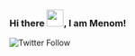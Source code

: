 ### Hi there <img src="https://raw.githubusercontent.com/MartinHeinz/MartinHeinz/master/wave.gif" width="30px">, I am Menom!

![Twitter Follow](https://img.shields.io/twitter/follow/menom_79?style=social)

<!--
**menom79/menom79** is a ✨ _special_ ✨ repository because its `README.md` (this file) appears on your GitHub profile.

Here are some ideas to get you started:

- 🔭 I’m currently working on ...
- 🌱 I’m currently learning ...
- 👯 I’m looking to collaborate on ...
- 🤔 I’m looking for help with ...
- 💬 Ask me about ...
- 📫 How to reach me: ...
- 😄 Pronouns: ...
- ⚡ Fun fact: ...
-->
